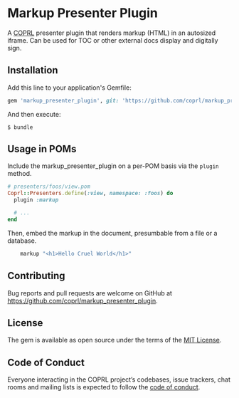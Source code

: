 # Markup Presenter Plugin

A [COPRL](http://github.com/coprl/coprl) presenter plugin that renders markup (HTML) in an autosized iframe. 
Can be used for TOC or other external docs display and digitally sign.

## Installation

Add this line to your application's Gemfile:

```ruby
gem 'markup_presenter_plugin', git: 'https://github.com/coprl/markup_presenter_plugin', require: false
```

And then execute:

    $ bundle


## Usage in POMs

Include the markup_presenter_plugin on a per-POM basis via the `plugin` method.

```ruby
# presenters/foos/view.pom
Coprl::Presenters.define(:view, namespace: :foos) do
  plugin :markup

  # ...
end
```

Then, embed the markup in the document, presumbable from a file or a database.

```ruby
    markup "<h1>Hello Cruel World</h1>"
```

## Contributing

Bug reports and pull requests are welcome on GitHub at https://github.com/coprl/markup_presenter_plugin.

## License

The gem is available as open source under the terms of the [MIT License](https://opensource.org/licenses/MIT).

## Code of Conduct

Everyone interacting in the COPRL project’s codebases, issue trackers, chat rooms and mailing lists is expected to follow the [code of conduct](https://github.com/coprl/coprl/blob/master/CODE-OF-CONDUCT.md).
